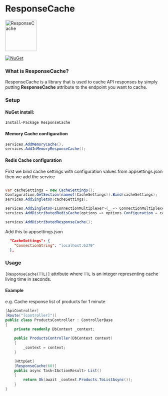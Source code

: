 # ResponseCache
<img src="https://api.nuget.org/v3-flatcontainer/responsecache/1.0.4/icon" width="100" height="100" alt="ResponseCache">

[![NuGet](https://img.shields.io/badge/nuget-v1.0.5-blue)](https://www.nuget.org/packages/ResponseCache/)

### What is ResponseCache?
ResponseCache is a library that is used to cache API responses by simply putting **ResponseCache** attribute to the endpoint you want to cache.

### Setup

#### NuGet install:
```
Install-Package ResponseCache
```

#### Memory Cache configuration
```csharp
services.AddMemoryCache();
services.AddInMemoryResponseCache();
```

#### Redis Cache configuration
First we bind cache settings with configuration values from appsettings.json then we add the service

```csharp

var cacheSettings = new CacheSettings();
Configuration.GetSection(nameof(CacheSettings)).Bind(cacheSettings);
services.AddSingleton(cacheSettings);

services.AddSingleton<IConnectionMultiplexer>(_ => ConnectionMultiplexer.Connect(cacheSettings.ConnectionString));
services.AddDistributedRedisCache(options => options.Configuration = cacheSettings.ConnectionString);

services.AddDistributedResponseCache();
```
Add this to appsettings.json
```json
  "CacheSettings": {
    "ConnectionString": "localhost:6379"
  },
```

### Usage
``` [ResponseCache(TTL)] ``` attribute where ``` TTL ``` is an integer representing cache living time in seconds.

#### Example
e.g. Cache response list of products for 1 minute
```csharp
[ApiController]
[Route("[controller]")]
public class ProductsController : ControllerBase
{
    private readonly DbContext _context;

    public ProductsController(DbContext context)
    {
        _context = context;
    }

    [HttpGet]
    [ResponseCache(60)]
    public async Task<IActionResult> List()
    {
        return Ok(await _context.Products.ToListAsync());
    }
}     
```
